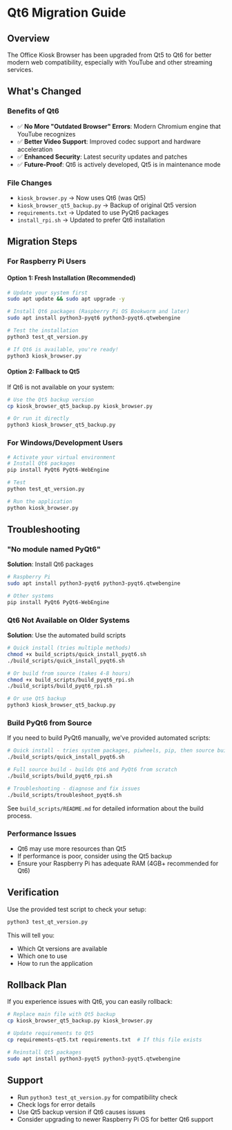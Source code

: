 # Qt6 Migration Guide

## Overview
The Office Kiosk Browser has been upgraded from Qt5 to Qt6 for better modern web compatibility, especially with YouTube and other streaming services.

## What's Changed

### Benefits of Qt6
- ✅ **No More "Outdated Browser" Errors**: Modern Chromium engine that YouTube recognizes
- ✅ **Better Video Support**: Improved codec support and hardware acceleration
- ✅ **Enhanced Security**: Latest security updates and patches
- ✅ **Future-Proof**: Qt6 is actively developed, Qt5 is in maintenance mode

### File Changes
- `kiosk_browser.py` → Now uses Qt6 (was Qt5)
- `kiosk_browser_qt5_backup.py` → Backup of original Qt5 version
- `requirements.txt` → Updated to use PyQt6 packages
- `install_rpi.sh` → Updated to prefer Qt6 installation

## Migration Steps

### For Raspberry Pi Users

#### Option 1: Fresh Installation (Recommended)
```bash
# Update your system first
sudo apt update && sudo apt upgrade -y

# Install Qt6 packages (Raspberry Pi OS Bookworm and later)
sudo apt install python3-pyqt6 python3-pyqt6.qtwebengine

# Test the installation
python3 test_qt_version.py

# If Qt6 is available, you're ready!
python3 kiosk_browser.py
```

#### Option 2: Fallback to Qt5
If Qt6 is not available on your system:
```bash
# Use the Qt5 backup version
cp kiosk_browser_qt5_backup.py kiosk_browser.py

# Or run it directly
python3 kiosk_browser_qt5_backup.py
```

### For Windows/Development Users
```bash
# Activate your virtual environment
# Install Qt6 packages
pip install PyQt6 PyQt6-WebEngine

# Test
python test_qt_version.py

# Run the application
python kiosk_browser.py
```

## Troubleshooting

### "No module named PyQt6"
**Solution**: Install Qt6 packages
```bash
# Raspberry Pi
sudo apt install python3-pyqt6 python3-pyqt6.qtwebengine

# Other systems
pip install PyQt6 PyQt6-WebEngine
```

### Qt6 Not Available on Older Systems
**Solution**: Use the automated build scripts
```bash
# Quick install (tries multiple methods)
chmod +x build_scripts/quick_install_pyqt6.sh
./build_scripts/quick_install_pyqt6.sh

# Or build from source (takes 4-8 hours)
chmod +x build_scripts/build_pyqt6_rpi.sh
./build_scripts/build_pyqt6_rpi.sh

# Or use Qt5 backup
python3 kiosk_browser_qt5_backup.py
```

### Build PyQt6 from Source
If you need to build PyQt6 manually, we've provided automated scripts:

```bash
# Quick install - tries system packages, piwheels, pip, then source build
./build_scripts/quick_install_pyqt6.sh

# Full source build - builds Qt6 and PyQt6 from scratch
./build_scripts/build_pyqt6_rpi.sh

# Troubleshooting - diagnose and fix issues
./build_scripts/troubleshoot_pyqt6.sh
```

See `build_scripts/README.md` for detailed information about the build process.

### Performance Issues
- Qt6 may use more resources than Qt5
- If performance is poor, consider using the Qt5 backup
- Ensure your Raspberry Pi has adequate RAM (4GB+ recommended for Qt6)

## Verification

Use the provided test script to check your setup:
```bash
python3 test_qt_version.py
```

This will tell you:
- Which Qt versions are available
- Which one to use
- How to run the application

## Rollback Plan

If you experience issues with Qt6, you can easily rollback:
```bash
# Replace main file with Qt5 backup
cp kiosk_browser_qt5_backup.py kiosk_browser.py

# Update requirements to Qt5
cp requirements-qt5.txt requirements.txt  # If this file exists

# Reinstall Qt5 packages
sudo apt install python3-pyqt5 python3-pyqt5.qtwebengine
```

## Support

- Run `python3 test_qt_version.py` for compatibility check
- Check logs for error details
- Use Qt5 backup version if Qt6 causes issues
- Consider upgrading to newer Raspberry Pi OS for better Qt6 support

